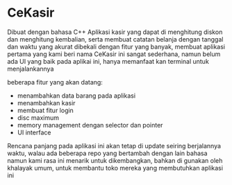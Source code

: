# CeKasir
Dibuat dengan bahasa C++ Aplikasi kasir yang dapat di menghitung diskon dan menghitung kembalian, serta membuat catatan belanja dengan tanggal dan waktu yang akurat
dibekali dengan fitur yang banyak, membuat aplikasi pertama yang kami beri nama CeKasir ini sangat sederhana, namun belum ada UI yang baik pada aplikai ini, hanya memanfaat kan terminal untuk menjalankannya

beberapa fitur yang akan datang:
- menambahkan data barang pada aplikasi
- menambahkan kasir
- membuat fitur login
- disc maximum
- memory management dengan selector dan pointer
- UI interface

Rencana panjang pada aplikasi ini akan tetap di update seiring berjalannya waktu, walau ada beberapa repo yang bertambah dengan lain bahasa
namun kami rasa ini menarik untuk dikembangkan, bahkan di gunakan oleh khalayak umum, untuk membantu toko mereka yang membutuhkan aplikasi ini
